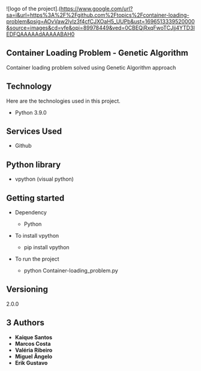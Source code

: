 ![logo of the project].(https://www.google.com/url?sa=i&url=https%3A%2F%2Fgithub.com%2Ftopics%2Fcontainer-loading-problem&psig=AOvVaw2lyIz3f4cfCJXOaH5_UUPb&ust=1696513339520000&source=images&cd=vfe&opi=89978449&ved=0CBEQjRxqFwoTCJjj4YTD3IEDFQAAAAAdAAAAABAH0

## Container Loading Problem - Genetic Algorithm
Container loading problem solved using Genetic Algorithm approach

## Technology

Here are the technologies used in this project.

* Python 3.9.0

## Services Used
 
 * Github

 ## Python library 

 * vpython (visual python)

## Getting started

* Dependency
    - Python
 
* To install vpython
    - pip install vpython

* To run the project
    - python Container-loading_problem.py

## Versioning

2.0.0

## 3 Authors

* **Kaique Santos**
* **Marcos Costa**
* **Valéria Ribeiro**
* **Miguel Ângelo**
* **Erik Gustavo**
